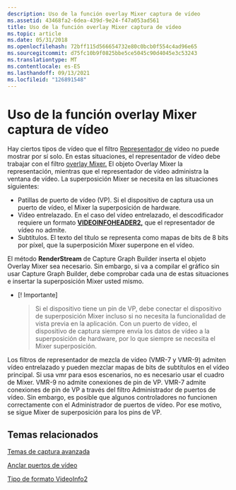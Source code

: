 ```yaml
---
description: Uso de la función overlay Mixer captura de vídeo
ms.assetid: 43468fa2-6dea-439d-9e24-f47a053ad561
title: Uso de la función overlay Mixer captura de vídeo
ms.topic: article
ms.date: 05/31/2018
ms.openlocfilehash: 72bff115d566654732e80c0bcb0f554c4ad96e65
ms.sourcegitcommit: d75fc10b9f0825bbe5ce5045c90d4045e3c53243
ms.translationtype: MT
ms.contentlocale: es-ES
ms.lasthandoff: 09/13/2021
ms.locfileid: "126891548"
---
```

# <a name="using-the-overlay-mixer-in-video-capture"></a>Uso de la función overlay Mixer captura de vídeo

Hay ciertos tipos de vídeo que el filtro [Representador de](video-renderer-filter.md) vídeo no puede mostrar por sí solo. En estas situaciones, el representador de vídeo debe trabajar con el filtro [overlay Mixer.](overlay-mixer-filter.md) El objeto Overlay Mixer la representación, mientras que el representador de vídeo administra la ventana de vídeo. La superposición Mixer se necesita en las situaciones siguientes:

-   Patillas de puerto de vídeo (VP). Si el dispositivo de captura usa un puerto de vídeo, el Mixer la superposición de hardware.
-   Vídeo entrelazado. En el caso del vídeo entrelazado, el descodificador requiere un formato [**VIDEOINFOHEADER2,**](/previous-versions/windows/desktop/api/dvdmedia/ns-dvdmedia-videoinfoheader2) que el representador de vídeo no admite.
-   Subtítulos. El texto del título se representa como mapas de bits de 8 bits por píxel, que la superposición Mixer superpone en el vídeo.

El método **RenderStream** de Capture Graph Builder inserta el objeto Overlay Mixer sea necesario. Sin embargo, si va a compilar el gráfico sin usar Capture Graph Builder, debe comprobar cada una de estas situaciones e insertar la superposición Mixer usted mismo.

-   \[! Importante\]  
    > Si el dispositivo tiene un pin de VP, debe conectar el dispositivo de superposición Mixer incluso si no necesita la funcionalidad de vista previa en la aplicación. Con un puerto de vídeo, el dispositivo de captura siempre envía los datos de vídeo a la superposición de hardware, por lo que siempre se necesita el Mixer superposición.

     

Los filtros de representador de mezcla de vídeo (VMR-7 y VMR-9) admiten vídeo entrelazado y pueden mezclar mapas de bits de subtítulos en el vídeo principal. Si usa vmr para esos escenarios, no es necesario usar el cuadro de Mixer. VMR-9 no admite conexiones de pin de VP. VMR-7 admite conexiones de pin de VP a través del filtro Administrador de puertos de vídeo. Sin embargo, es posible que algunos controladores no funcionen correctamente con el Administrador de puertos de vídeo. Por ese motivo, se sigue Mixer de superposición para los pins de VP.

## <a name="related-topics"></a>Temas relacionados

<dl> <dt>

[Temas de captura avanzada](advanced-capture-topics.md)
</dt> <dt>

[Anclar puertos de vídeo](video-port-pins.md)
</dt> <dt>

[Tipo de formato VideoInfo2](videoinfo2-format-type.md)
</dt> </dl>

 

 



